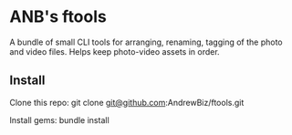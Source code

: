 # ANB's ftools

A bundle of small CLI tools for arranging, renaming, tagging  of the photo and video files. Helps keep photo-video assets in order.

## Install
Clone this repo:
    git clone git@github.com:AndrewBiz/ftools.git

Install gems:
    bundle install
